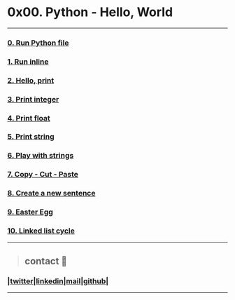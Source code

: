 # 0x00. Python - Hello, World
---
### [0. Run Python file](./0-run)
### [1. Run inline](./1-run_inline)
### [2. Hello, print](./2-print.py)
### [3. Print integer](./3-print_number.py)
### [4. Print float](./4-print_float.py)
### [5. Print string](./5-print_string.py)
### [6. Play with strings](./6-concat.py)
### [7. Copy - Cut - Paste](./7-edges.py)
### [8. Create a new sentence](./8-concat_edges.py)
### [9. Easter Egg](./9-easter_egg.py)
### [10. Linked list cycle](./10-check_cycle.c,-lists.h)
---
> ## contact 💬

### |[twitter](https://twitter.com/RICARDO1470)|[linkedin](https://www.linkedin.com/in/ricardo-alfonso-camayo/)|[mail](1466@holbertonschool.com)|[github](https://github.com/ricardo1470)|
---
